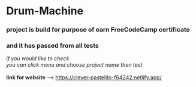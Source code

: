 # Drum-Machine
### project is build for purpose of earn FreeCodeCamp certificate </br>
### and it has passed from all tests </br>
*if you would like to check* </br>
*you can click menu and choose project name then test* </br>
</br>
**link for website** --> https://clever-pastelito-f64242.netlify.app/ </br>
